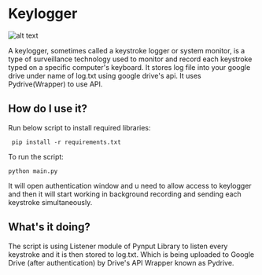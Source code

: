 # Keylogger 

![alt text](https://www.hs-academypages.com/hubfs/lp/academy/keylogger.png)

A keylogger, sometimes called a keystroke logger or system monitor, is a type of surveillance technology used to monitor and record each keystroke typed on a specific computer's keyboard. It stores log file into your google drive under name of log.txt using google drive's api. It uses Pydrive(Wrapper) to use API.

## How do I use it?

Run below script to install required libraries:

     pip install -r requirements.txt
    
To run the script:

    python main.py
    
It will open authentication window and u need to allow access to keylogger and then it will start working in background recording and sending each keystroke simultaneously.
    
## What's it doing?

The script is using Listener module of Pynput Library to listen every keystroke and it is then stored to log.txt. Which is being uploaded to Google Drive (after authentication) by Drive's API Wrapper known as Pydrive.
